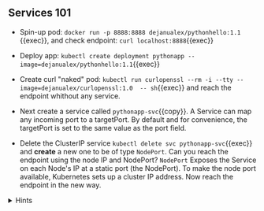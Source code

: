 ## Services 101

* Spin-up pod: `docker run -p 8888:8888 dejanualex/pythonhello:1.1 `{{exec}}, and check endpoint: `curl localhost:8888`{{exec}}

* Deploy app: `kubectl create deployment pythonapp --image=dejanualex/pythonhello:1.1`{{exec}}

* Create curl "naked" pod: `kubectl run curlopenssl --rm -i --tty --image=dejanualex/curlopenssl:1.0  -- sh`{{exec}} and reach the endpoint whithout any service.

* Next create a service called `pythonapp-svc`{{copy}}. A Service can map any incoming port to a targetPort. By default and for convenience, the targetPort is set to the same value as the port field.

* Delete the ClusterIP service `kubectl delete svc pythonapp-svc`{{exec}} and **create** a new one to be of type `NodePort`. Can you reach the endpoint using the node IP and NodePort? `NodePort` Exposes the Service on each Node's IP at a static port (the NodePort). To make the node port available, Kubernetes sets up a cluster IP address.
Now reach the endpoint in the new way.

<details>
<summary>Hints</summary>
You can reach the app using the podIP<code>kubectl get po -o wide</code> and then <code>kubectl exec po/curlopenssl -- curl &lt;podIP&gt;:8888</code>
<br>
<br>
The app is running on port 8888, therefore create the service accordingly: <code>kubectl expose deployment pythonapp --name=pythonapp-svc --port=8081 --target-port=8888</code>. Check the endpoint using the service <code>curl -s pythonapp-svc.default.svc.cluster.local:8081</code>
<br>
<br>
Create the service of type NodePort: <code>kubectl expose deployment pythonapp --name=pythonapp-svc --port=8081 --target-port=8888 --type=NodePort</code>. Or you can also
Update service to NodePort <code>kubectl patch svc pythonapp-svc -p '{"spec": {"type": "NodePort"}}'</code> 
<br>
<br>
To access it <code>kubectl get no -owide</code>, <code>kubectl get svc pythonapp-svc -o wide</code> and then <code>curl &lt;nodeIP&gt;:&lt;NodePort&gt;</code>.
NodePort adds external accessibility but doesn’t break internal DNS/ClusterIP access.
<br>
</details>
